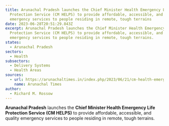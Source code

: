```yaml
---
title: Arunachal Pradesh launches the Chief Minister Health Emergency Life
  Protection Service (CM HELPS) to provide affordable, accessible, and quality
  emergency services to people residing in remote, tough terrains
date: 2023-06-28T20:51:29.843Z
excerpt: Arunachal Pradesh launches the Chief Minister Health Emergency Life
  Protection Service (CM HELPS) to provide affordable, accessible, and quality
  emergency services to people residing in remote, tough terrains.
states:
  - Arunachal Pradesh
sectors:
  - Health
subsectors:
  - Delivery Systems
  - Health Areas
sources:
  - url: https://arunachaltimes.in/index.php/2023/06/21/cm-health-emergency-life-protection-service-launched/
    name: Arunachal Times
author:
  - Richard M. Rossow
---
```

**Arunachal Pradesh** launches the **Chief Minister Health Emergency Life Protection Service (CM HELPS)** to provide affordable, accessible, and quality emergency services to people residing in remote, tough terrains.